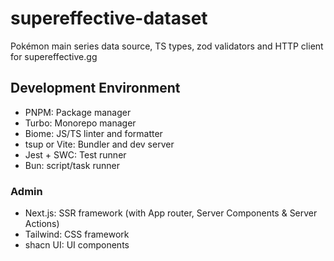 # supereffective-dataset

Pokémon main series data source, TS types, zod validators and HTTP client for supereffective.gg

## Development Environment

- PNPM: Package manager
- Turbo: Monorepo manager
- Biome: JS/TS linter and formatter
- tsup or Vite: Bundler and dev server
- Jest + SWC: Test runner
- Bun: script/task runner

### Admin

- Next.js: SSR framework (with App router, Server Components & Server Actions)
- Tailwind: CSS framework
- shacn UI: UI components
